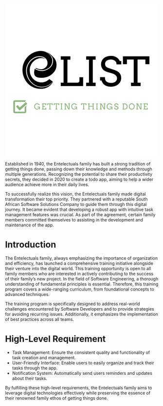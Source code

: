 ![E List - Getting things done](./logo.png)

Established in 1940, the Entelectuals family has built a strong tradition of getting things done, passing down their knowledge and methods through multiple generations. Recognizing the potential to share their productivity secrets, they decided in 2020 to create a todo app, aiming to help a wider audience achieve more in their daily lives.

To successfully realize this vision, the Entelectuals family made digital transformation their top priority. They partnered with a reputable South African Software Solutions Company to guide them through this digital journey. It became evident that developing a robust app with intuitive task management features was crucial. As part of the agreement, certain family members committed themselves to assisting in the development and maintenance of the app.

# Introduction

The Entelectuals family, always emphasizing the importance of organization and efficiency, has launched a comprehensive training initiative alongside their venture into the digital world. This training opportunity is open to all family members who are interested in actively contributing to the success of their family’s new project. In the field of Software Engineering, a thorough understanding of fundamental principles is essential. Therefore, this training program covers a wide-ranging curriculum, from foundational concepts to advanced techniques.

The training program is specifically designed to address real-world challenges encountered by Software Developers and to provide strategies for avoiding recurring issues. Additionally, it emphasizes the implementation of best practices across all teams.

# High-Level Requirement

-   Task Management: Ensure the consistent quality and functionality of task creation and management.
-   User-Friendly Interface: Enable users to easily organize and track their tasks through the app.
-   Notification System: Automatically send users reminders and updates about their tasks.

By fulfilling these high-level requirements, the Entelectuals family aims to leverage digital technologies effectively while preserving the essence of their renowned family ethos of getting things done.
